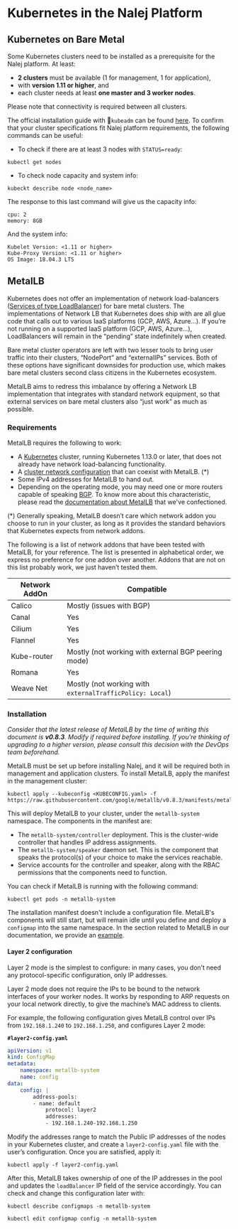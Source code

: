 # Kubernetes in the Nalej Platform

## Kubernetes on Bare Metal

Some Kubernetes clusters need to be installed as a prerequisite for the Nalej platform. At least:

-  **2 clusters** must be available (1 for management, 1 for application), 
- with **version 1.11 or higher**, and 
- each cluster needs at least **one master and 3 worker nodes**. 

Please note that connectivity is required between all clusters. 

The official installation guide with `kubeadm` can be found [here](https://kubernetes.io/docs/setup/production-environment/tools/kubeadm/install-kubeadm/). To confirm that your cluster specifications fit Nalej platform requirements, the following commands can be useful:

- To check if there are at least 3 nodes with `STATUS=ready`:

```shell
kubectl get nodes 
```

- To check node capacity and system info:

```shell
kubeckt describe node <node_name>
```

The response to this last command will give us the capacity info:

```shell
cpu: 2
memory: 8GB
```

And the system info:

```SHELL
Kubelet Version: <1.11 or higher>
Kube-Proxy Version: <1.11 or higher>
OS Image: 18.04.3 LTS
```

## MetalLB

Kubernetes does not offer an implementation of network load-balancers ([Services of type LoadBalancer](https://kubernetes.io/docs/tasks/access-application-cluster/create-external-load-balancer/)) for bare metal clusters. The implementations of Network LB that Kubernetes does ship with are all glue code that calls out to various IaaS platforms (GCP, AWS, Azure…). If you’re not running on a supported IaaS platform (GCP, AWS, Azure…), LoadBalancers will remain in the “pending” state indefinitely when created.

Bare metal cluster operators are left with two lesser tools to bring user traffic into their clusters, “NodePort” and “externalIPs” services. Both of these options have significant downsides for production use, which makes bare metal clusters second class citizens in the Kubernetes ecosystem.

MetalLB aims to redress this imbalance by offering a Network LB implementation that integrates with standard network equipment, so that external services on bare metal clusters also “just work” as much as possible.

### Requirements

MetalLB requires the following to work:

- A [Kubernetes](https://kubernetes.io/) cluster, running Kubernetes 1.13.0 or later, that does not already have network load-balancing functionality.
- A [cluster network configuration](https://metallb.universe.tf/installation/network-addons/) that can coexist with MetalLB. (*)
- Some IPv4 addresses for MetalLB to hand out.
- Depending on the operating mode, you may need one or more routers capable of speaking [BGP](https://en.wikipedia.org/wiki/Border_Gateway_Protocol). To know more about this characteristic, please read the [documentation about MetalLB](./metallb.md) that we've confectioned.

(*) Generally speaking, MetalLB doesn’t care which network addon you choose to run in your cluster, as long as it provides the standard behaviors that Kubernetes expects from network addons. 

The following is a list of network addons that have been tested with MetalLB, for your reference. The list is presented in alphabetical order, we express no preference for one addon over another. Addons that are not on this list probably work, we just haven’t tested them.

| Network AddOn | Compatible                                               |
| ------------- | -------------------------------------------------------- |
| Calico        | Mostly (issues with BGP)                                 |
| Canal         | Yes                                                      |
| Cilium        | Yes                                                      |
| Flannel       | Yes                                                      |
| Kube-router   | Mostly (not working with external BGP peering mode)      |
| Romana        | Yes                                                      |
| Weave Net     | Mostly (not working with `externalTrafficPolicy: Local`) |

### Installation	

*Consider that the latest release of MetalLB by the time of writing this document is **v0.8.3**. Modify if required before installing. If you're thinking of upgrading to a higher version, please consult this decision with the DevOps team beforehand.* 

MetalLB must be set up before installing Nalej, and it will be required both in management and application clusters. To install MetalLB, apply the manifest in the management cluster:

```shell
kubectl apply --kubeconfig <KUBECONFIG.yaml> -f https://raw.githubusercontent.com/google/metallb/v0.8.3/manifests/metallb.yaml
```

This will deploy MetalLB to your cluster, under the `metallb-system` namespace. The components in the manifest are:

- The `metallb-system/controller` deployment. This is the cluster-wide controller that handles IP address assignments.
- The `metallb-system/speaker` daemon set. This is the component that speaks the protocol(s) of your choice to make the services reachable.
- Service accounts for the controller and speaker, along with the RBAC permissions that the components need to function.

You can check if MetalLB is running with the following command:

```shell
kubectl get pods -n metallb-system
```

The installation manifest doesn't include a configuration file. MetalLB's components will still start, but will remain idle until you define and deploy a `configmap` into the same namespace. In the section related to MetalLB in our documentation, we provide an [example](https://docs.nalej.com/on-premise-platform-installation/metallb#metallb-config-map).

#### Layer 2 configuration

Layer 2 mode is the simplest to configure: in many cases, you don’t need any protocol-specific configuration, only IP addresses.

Layer 2 mode does not require the IPs to be bound to the network interfaces of your worker nodes. It works by responding to ARP requests on your local network directly, to give the machine’s MAC address to clients.

For example, the following configuration gives MetalLB control over IPs from `192.168.1.240` to `192.168.1.250`, and configures Layer 2 mode:

**`#layer2-config.yaml`**

```yaml
apiVersion: v1
kind: ConfigMap
metadata: 
	namespace: metallb-system 
	name: config
data: 
	config: |  
		address-pools:  
		- name: default   
			protocol: layer2   
			addresses:   
			- 192.168.1.240-192.168.1.250
```

Modify the addresses range to match the Public IP addresses of the nodes in your Kubernetes cluster, and create a `layer2-config.yaml` file with the user’s configuration. Once you are satisfied, apply it:

```shell
kubectl apply -f layer2-config.yaml
```

After this, MetalLB takes ownership of one of the IP addresses in the pool and updates the `loadBalancer` IP field of the service accordingly. You can check and change this configuration later with:

```shell
kubectl describe configmaps -n metallb-system

kubectl edit configmap config -n metallb-system
```
